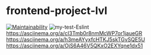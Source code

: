 # frontend-project-lvl
[![Maintainability](https://api.codeclimate.com/v1/badges/a9255ac16423ecf29bd4/maintainability)](https://codeclimate.com/github/gloomysergei/frontend-project-lvl1/maintainability)
![my-test-Eslint](https://github.com/gloomysergei/frontend-project-lvl1/workflows/my-test-Eslint/badge.svg)
https://asciinema.org/a/cI3Tmb0r8nmMcWP7or1jaueGR
https://asciinema.org/a/h3meAYyxfcHTKJ5skTGvSQE5U
https://asciinema.org/a/OjS6A46V5QKxO2EXYqne1dx51

